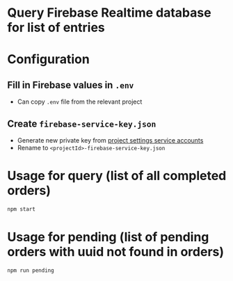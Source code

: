 # Query Firebase Realtime database for list of entries

# Configuration

## Fill in Firebase values in `.env` 

- Can copy `.env` file from the relevant project

## Create `firebase-service-key.json`

- Generate new private key from [project settings service accounts](https://console.firebase.google.com/project/[PROJECT_ID]/settings/serviceaccounts/adminsdk)
- Rename to `<projectId>-firebase-service-key.json`

# Usage for query (list of all completed orders)

```sh
npm start
```

# Usage for pending (list of pending orders with uuid not found in orders)

```sh
npm run pending
```
